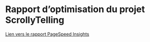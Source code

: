 # Rapport d’optimisation du projet ScrollyTelling

[Lien vers le rapport PageSpeed Insights](lien_vers_votre_rapport)

